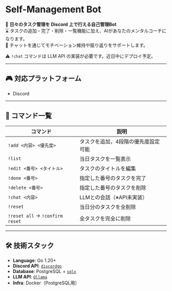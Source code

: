 # Self-Management Bot

🎯 **日々のタスク管理を Discord 上で行える自己管理Bot**  
⌛️ タスクの追加・完了・削除・一覧機能に加え、AIがあなたのメンタルコーチになります。  
🧠 チャットを通じてモチベーション維持や振り返りをサポートします。

⚠️ `!chat` コマンドは LLM API の実装が必要です。近日中にデプロイ予定。

---

## 🎮 対応プラットフォーム

- Discord

---

## 🚀 コマンド一覧

| コマンド                            | 説明                 |
|---------------------------------|--------------------|
| `!add <内容> <優先度>`               | タスクを追加，4段階の優先度設定可能 |
| `!list`                         | 当日タスクを一覧表示         |
| `!edit <番号> <タイトル>`             | タスクのタイトルを編集        |
| `!done <番号>`                    | 指定した番号のタスクを完了      |
| `!delete <番号>`                  | 指定した番号のタスクを削除      |
| `!chat <内容>`                    | LLMとの会話（※API未実装）   |
| `!reset`                        | 当日分のタスクを全削除        |
| `!reset all` → `!confirm reset` | 全タスクを完全に削除         |

---

## 🛠️ 技術スタック

- **Language**: Go 1.20+
- **Discord API**: [`discordgo`](https://github.com/bwmarrin/discordgo)
- **Database**: PostgreSQL + [`sqlx`](https://github.com/jmoiron/sqlx)
- **LLM API**:  [`Ollama`](https://github.com/ollama/ollama)
- **Infra**: Docker（PostgreSQL用）